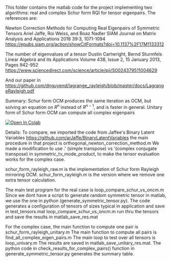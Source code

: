 This folder contains the matlab code for the project implementing two algorithms: real and complex Schur form RQI for tensor eigenpairs.
The references are:

Newton Correction Methods for Computing Real Eigenpairs of Symmetric Tensors
Ariel Jaffe, Roi Weiss, and Boaz Nadler
SIAM Journal on Matrix Analysis and Applications 2018 39:3, 1071-1094
https://epubs.siam.org/action/showCitFormats?doi=10.1137%2F17M1133312

The number of eigenvalues of a tensor
Dustin Cartwright, Bernd Sturmfels
Linear Algebra and its Applications
Volume 438, Issue 2, 15 January 2013, Pages 942-952
https://www.sciencedirect.com/science/article/pii/S0024379511004629

And our paper in
https://github.com/dnguyend/lagrange_rayleigh/blob/master/docs/LagrangeRayleigh.pdf

Summary: Schur form OCM produces the same iteration as OCM, but solving an equation on $R^n$ instead of $R^{n-1}$, and is faster in general.
Unitary form of Schur form OCM can compute all complex eigenpairs


[![Open In Colab](https://colab.research.google.com/assets/colab-badge.svg)](https://colab.research.google.com/github/dnguyend/lagrange_rayleigh/blob/master/EigenTensor.ipynb)

Details:
To compare, we imported the code from Jaffee's Binary Latent Variables
https://github.com/arJaffe/BinaryLatentVariables
the main procedure in that project is orthogonal_newton_correction_method.m
We made a modification to use .' (simple transpose) vs '(complex conjugate transpose) in symmetric_tv_mode_product, to make the
tensor evaluation works for the complex case.

schur_form_rayleigh_raw.m is the implementation of Schur form Rayleigh mirroring OCM.
schur_form_rayleigh.m is the version where we remove one extra tensor calculation.

The main test program for the real case is loop_compare_schur_vs_oncm.m
Since we dont have a script to generate random symmetric tensor in matlab,
we use the one in python (generate_symmetric_tensor.py). The code generates a configuration
of tensors of sizes typical in application and save in test_tensors.mat
loop_compare_schur_vs_oncm.m run thru the tensors and save the results in matlab_save_res.mat

For the complex case, the main function to compute one pair is schur_form_rayleigh_unitary.m
The main function to compute all pairs is find_all_complex_eigen_pairs.m
The main loop to test over all tensors is loop_univary.m
The results are saved in matlab_save_unitary_res.mat.
The python code in check_results_for_complex_pairs() function in generate_symmetric_tensor.py
generates the summary table.


